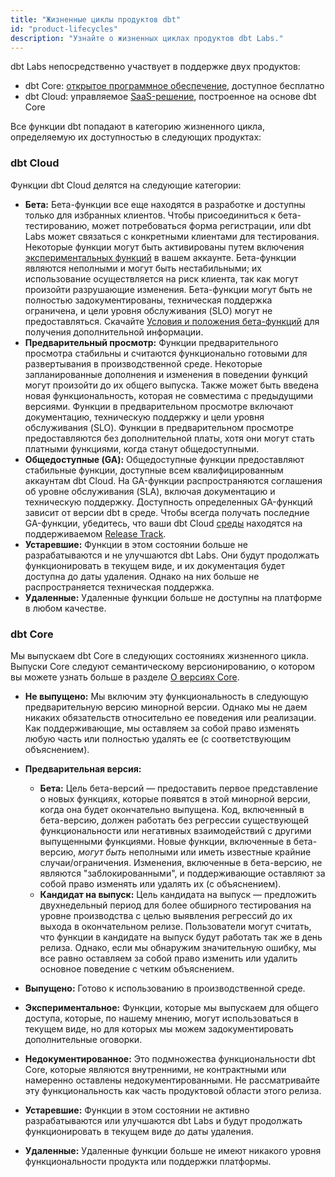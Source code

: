 ```yaml
---
title: "Жизненные циклы продуктов dbt"
id: "product-lifecycles"
description: "Узнайте о жизненных циклах продуктов dbt Labs."
---
```


dbt Labs непосредственно участвует в поддержке двух продуктов:

- dbt Core: [открытое программное обеспечение](https://github.com/dbt-labs/dbt-core), доступное бесплатно
- dbt Cloud: управляемое [SaaS-решение](https://www.getdbt.com/signup), построенное на основе dbt Core

Все функции dbt попадают в категорию жизненного цикла, определяемую их доступностью в следующих продуктах:

### dbt Cloud

Функции dbt Cloud делятся на следующие категории:

- **Бета:** Бета-функции все еще находятся в разработке и доступны только для избранных клиентов. Чтобы присоединиться к бета-тестированию, может потребоваться форма регистрации, или dbt Labs может связаться с конкретными клиентами для тестирования. Некоторые функции могут быть активированы путем включения [экспериментальных функций](/docs/dbt-versions/experimental-features) в вашем аккаунте. Бета-функции являются неполными и могут быть нестабильными; их использование осуществляется на риск клиента, так как могут произойти разрушающие изменения. Бета-функции могут быть не полностью задокументированы, техническая поддержка ограничена, и цели уровня обслуживания (SLO) могут не предоставляться. Скачайте [Условия и положения бета-функций](/assets/beta-tc.pdf) для получения дополнительной информации.
- **Предварительный просмотр:** Функции предварительного просмотра стабильны и считаются функционально готовыми для развертывания в производственной среде. Некоторые запланированные дополнения и изменения в поведении функций могут произойти до их общего выпуска. Также может быть введена новая функциональность, которая не совместима с предыдущими версиями. Функции в предварительном просмотре включают документацию, техническую поддержку и цели уровня обслуживания (SLO). Функции в предварительном просмотре предоставляются без дополнительной платы, хотя они могут стать платными функциями, когда станут общедоступными.
- **Общедоступные (GA):** Общедоступные функции предоставляют стабильные функции, доступные всем квалифицированным аккаунтам dbt Cloud. На GA-функции распространяются соглашения об уровне обслуживания (SLA), включая документацию и техническую поддержку. Доступность определенных GA-функций зависит от версии dbt в среде. Чтобы всегда получать последние GA-функции, убедитесь, что ваши dbt Cloud [среды](/docs/dbt-cloud-environments) находятся на поддерживаемом [Release Track](/docs/dbt-versions/cloud-release-tracks).
- **Устаревшие:** Функции в этом состоянии больше не разрабатываются и не улучшаются dbt Labs. Они будут продолжать функционировать в текущем виде, и их документация будет доступна до даты удаления. Однако на них больше не распространяется техническая поддержка.
- **Удаленные:** Удаленные функции больше не доступны на платформе в любом качестве.

### dbt Core

Мы выпускаем dbt Core в следующих состояниях жизненного цикла. Выпуски Core следуют семантическому версионированию, о котором вы можете узнать больше в разделе [О версиях Core](/docs/dbt-versions/core).
- **Не выпущено:** Мы включим эту функциональность в следующую предварительную версию минорной версии. Однако мы не даем никаких обязательств относительно ее поведения или реализации. Как поддерживающие, мы оставляем за собой право изменять любую часть или полностью удалять ее (с соответствующим объяснением).

- **Предварительная версия:**
    * **Бета:** Цель бета-версий — предоставить первое представление о новых функциях, которые появятся в этой минорной версии, когда она будет окончательно выпущена. Код, включенный в бета-версию, должен работать без регрессии существующей функциональности или негативных взаимодействий с другими выпущенными функциями. Новые функции, включенные в бета-версию, _могут быть_ неполными или иметь известные крайние случаи/ограничения. Изменения, включенные в бета-версию, не являются "заблокированными", и поддерживающие оставляют за собой право изменять или удалять их (с объяснением).
    * **Кандидат на выпуск:** Цель кандидата на выпуск — предложить двухнедельный период для более обширного тестирования на уровне производства с целью выявления регрессий до их выхода в окончательном релизе. Пользователи могут считать, что функции в кандидате на выпуск будут работать так же в день релиза. Однако, если мы обнаружим значительную ошибку, мы все равно оставляем за собой право изменить или удалить основное поведение с четким объяснением.
 - **Выпущено:** Готово к использованию в производственной среде.
 - **Экспериментальное:** Функции, которые мы выпускаем для общего доступа, которые, по нашему мнению, могут использоваться в текущем виде, но для которых мы можем задокументировать дополнительные оговорки.
 - **Недокументированное:** Это подмножества функциональности dbt Core, которые являются внутренними, не контрактными или намеренно оставлены недокументированными. Не рассматривайте эту функциональность как часть продуктовой области этого релиза.
 - **Устаревшие:** Функции в этом состоянии не активно разрабатываются или улучшаются dbt Labs и будут продолжать функционировать в текущем виде до даты удаления.
 - **Удаленные:** Удаленные функции больше не имеют никакого уровня функциональности продукта или поддержки платформы.